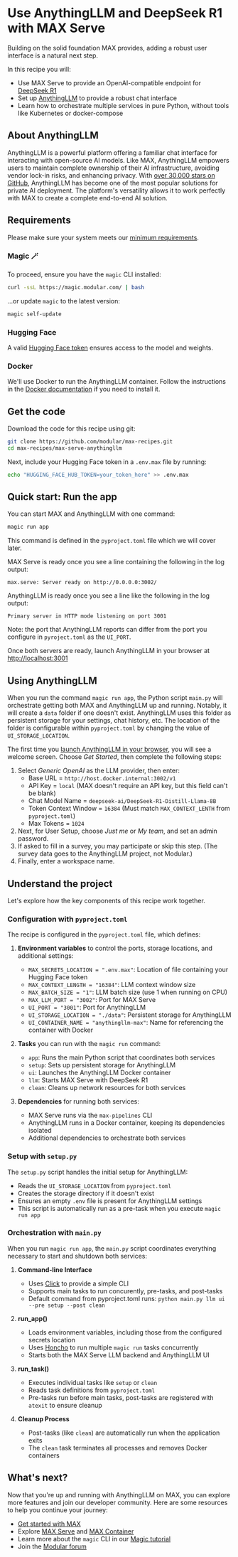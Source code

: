 # Use AnythingLLM and DeepSeek R1 with MAX Serve

Building on the solid foundation MAX provides, adding a robust user interface is a natural next step.

In this recipe you will:

- Use MAX Serve to provide an OpenAI-compatible endpoint for [DeepSeek R1](https://api-docs.deepseek.com/news/news250120)
- Set up [AnythingLLM](https://github.com/Mintplex-Labs/anything-llm) to provide a robust chat interface
- Learn how to orchestrate multiple services in pure Python, without tools like Kubernetes or docker-compose

## About AnythingLLM

AnythingLLM is a powerful platform offering a familiar chat interface for interacting with open-source AI models. Like MAX, AnythingLLM empowers users to maintain complete ownership of their AI infrastructure, avoiding vendor lock-in risks, and enhancing privacy. With [over 30,000 stars on GitHub](https://github.com/Mintplex-Labs/anything-llm), AnythingLLM has become one of the most popular solutions for private AI deployment. The platform's versatility allows it to work perfectly with MAX to create a complete end-to-end AI solution.

## Requirements

Please make sure your system meets our [minimum requirements](https://docs.modular.com/max/get-started).

### Magic 🪄

To proceed, ensure you have the `magic` CLI installed:

```bash
curl -ssL https://magic.modular.com/ | bash
```

...or update `magic` to the latest version:

```bash
magic self-update
```

### Hugging Face

A valid [Hugging Face token](https://huggingface.co/settings/tokens) ensures access to the model and weights.

### Docker

We'll use Docker to run the AnythingLLM container. Follow the instructions in the [Docker documentation](https://docs.docker.com/desktop/) if you need to install it.

## Get the code

Download the code for this recipe using git:

```bash
git clone https://github.com/modular/max-recipes.git
cd max-recipes/max-serve-anythingllm
```

Next, include your Hugging Face token in a `.env.max` file by running:

```bash
echo "HUGGING_FACE_HUB_TOKEN=your_token_here" >> .env.max
```

## Quick start: Run the app

You can start MAX and AnythingLLM with one command:

```bash
magic run app
```

This command is defined in the `pyproject.toml` file which we will cover later.

MAX Serve is ready once you see a line containing the following in the log output:

```plaintext
max.serve: Server ready on http://0.0.0.0:3002/
```

AnythingLLM is ready once you see a line like the following in the log output:

```plaintext
Primary server in HTTP mode listening on port 3001
```

Note: the port that AnythingLLM reports can differ from the port you configure in `pyroject.toml` as the `UI_PORT`.

Once both servers are ready, launch AnythingLLM in your browser at [http://localhost:3001](http://localhost:3001)

## Using AnythingLLM

When you run the command `magic run app`, the Python script `main.py` will orchestrate getting both MAX and AnythingLLM up and running. Notably, it will create a `data` folder if one doesn't exist. AnythingLLM uses this folder as persistent storage for your settings, chat history, etc. The location of the folder is configurable within `pyproject.toml` by changing the value of `UI_STORAGE_LOCATION`.

The first time you [launch AnythingLLM in your browser](http://localhost:3001), you will see a welcome screen. Choose *Get Started*, then complete the following steps:

1. Select *Generic OpenAI* as the LLM provider, then enter:
    - Base URL = `http://host.docker.internal:3002/v1`
    - API Key = `local` (MAX doesn't require an API key, but this field can't be blank)
    - Chat Model Name = `deepseek-ai/DeepSeek-R1-Distill-Llama-8B`
    - Token Context Window = `16384` (Must match `MAX_CONTEXT_LENTH` from `pyproject.toml`)
    - Max Tokens = `1024`
2. Next, for User Setup, choose *Just me* or *My team*, and set an admin password.
3. If asked to fill in a survey, you may participate or skip this step. (The survey data goes to the AnythingLLM project, not Modular.)
4. Finally, enter a workspace name.

## Understand the project

Let's explore how the key components of this recipe work together.

### Configuration with `pyproject.toml`

The recipe is configured in the `pyproject.toml` file, which defines:

1. **Environment variables** to control the ports, storage locations, and additional settings:
   - `MAX_SECRETS_LOCATION = ".env.max"`: Location of file containing your Hugging Face token
   - `MAX_CONTEXT_LENGTH = "16384"`: LLM context window size
   - `MAX_BATCH_SIZE = "1"`: LLM batch size (use 1 when running on CPU)
   - `MAX_LLM_PORT = "3002"`: Port for MAX Serve
   - `UI_PORT = "3001"`: Port for AnythingLLM
   - `UI_STORAGE_LOCATION = "./data"`: Persistent storage for AnythingLLM
   - `UI_CONTAINER_NAME = "anythingllm-max"`: Name for referencing the container with Docker

2. **Tasks** you can run with the `magic run` command:
   - `app`: Runs the main Python script that coordinates both services
   - `setup`: Sets up persistent storage for AnythingLLM
   - `ui`: Launches the AnythingLLM Docker container
   - `llm`: Starts MAX Serve with DeepSeek R1
   - `clean`: Cleans up network resources for both services

3. **Dependencies** for running both services:
   - MAX Serve runs via the `max-pipelines` CLI
   - AnythingLLM runs in a Docker container, keeping its dependencies isolated
   - Additional dependencies to orchestrate both services

### Setup with `setup.py`

The `setup.py` script handles the initial setup for AnythingLLM:

- Reads the `UI_STORAGE_LOCATION` from `pyproject.toml`
- Creates the storage directory if it doesn't exist
- Ensures an empty `.env` file is present for AnythingLLM settings
- This script is automatically run as a pre-task when you execute `magic run app`

### Orchestration with `main.py`

When you run `magic run app`, the `main.py` script coordinates everything necessary to start and shutdown both services:

1. **Command-line Interface**
   - Uses [Click](https://click.palletsprojects.com/en/stable/) to provide a simple CLI
   - Supports main tasks to run concurently, pre-tasks, and post-tasks
   - Default command from pyproject.toml runs: `python main.py llm ui --pre setup --post clean`

2. **run_app()**
   - Loads environment variables, including those from the configured secrets location
   - Uses [Honcho](https://honcho.readthedocs.io/en/latest/) to run multiple `magic run` tasks concurrently
   - Starts both the MAX Serve LLM backend and AnythingLLM UI

3. **run_task()**
   - Executes individual tasks like `setup` or `clean`
   - Reads task definitions from `pyproject.toml`
   - Pre-tasks run before main tasks, post-tasks are registered with `atexit` to ensure cleanup

4. **Cleanup Process**
   - Post-tasks (like `clean`) are automatically run when the application exits
   - The `clean` task terminates all processes and removes Docker containers

## What's next?

Now that you're up and running with AnythingLLM on MAX, you can explore more features and join our developer community. Here are some resources to help you continue your journey:

- [Get started with MAX](https://docs.modular.com/max/get-started)
- Explore [MAX Serve](https://docs.modular.com/max/serve) and [MAX Container](https://docs.modular.com/max/container/)
- Learn more about the `magic` CLI in our [Magic tutorial](https://docs.modular.com/max/tutorials/magic)
- Join the [Modular forum](https://forum.modular.com/)
